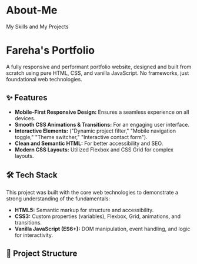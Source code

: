 # About-Me
My Skills and My Projects
# Fareha's Portfolio

A fully responsive and performant portfolio website, designed and built from scratch using pure HTML, CSS, and vanilla JavaScript. No frameworks, just foundational web technologies.

## ✨ Features

-   **Mobile-First Responsive Design:** Ensures a seamless experience on all devices.
-   **Smooth CSS Animations & Transitions:** For an engaging user interface.
-   **Interactive Elements:** ("Dynamic project filter," "Mobile navigation toggle," "Theme switcher," "Interactive contact form").
-   **Clean and Semantic HTML:** For better accessibility and SEO.
-   **Modern CSS Layouts:** Utilized Flexbox and CSS Grid for complex layouts.

## 🛠️ Tech Stack

This project was built with the core web technologies to demonstrate a strong understanding of the fundamentals:

-   **HTML5:** Semantic markup for structure and accessibility.
-   **CSS3:** Custom properties (variables), Flexbox, Grid, animations, and transitions.
-   **Vanilla JavaScript (ES6+):** DOM manipulation, event handling, and logic for interactivity.

## 🚀 Project Structure

